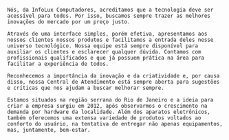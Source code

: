 	Nós, da InfoLux Computadores, acreditamos que a tecnologia deve ser acessível para todos. Por isso, buscamos sempre trazer as melhores inovações do mercado por um preço justo. 

	Através de uma interface simples, porém efetiva, apresentamos aos nossos clientes nossos produtos e facilitamos a entrada deles nesse universo tecnológico. Nossa equipe está sempre disponível para auxiliar os clientes e esclarecer qualquer dúvida. Contamos com profissionais qualificados e que já possuem prática na área para facilitar a experiência de todos.

	Reconhecemos a importância da inovação e da criatividade e, por causa disso, nossa Central de Atendimento está sempre aberta para sugestões e críticas que nos ajudam a buscar melhorar sempre.

	Estamos situados na região serrana do Rio de Janeiro e a ideia para criar a empresa surgiu em 2012, após observarmos o crescimento na demanda por hardware da localidade. Além dos aparatos eletrônicos, também oferecemos uma extensa variedade de produtos voltados ao conforto do usuário, na tentativa de entregar não apenas equipamentos, mas, juntamente, bem-estar.


